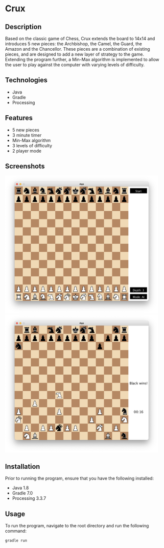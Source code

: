 # Crux

## Description

Based on the classic game of Chess, Crux extends the board to 14x14 and introduces 5 new pieces: the Archbishop, the Camel, the Guard, the Amazon and the Chancellor. These pieces are a combination of existing pieces, and are designed to add a new layer of strategy to the game. Extending the program further, a Min-Max algorithm is implemented to allow the user to play against the computer with varying levels of difficulty. 

## Technologies

- Java
- Gradle
- Processing

## Features

- 5 new pieces
- 3 minute timer
- Min-Max algorithm
- 3 levels of difficulty
- 2 player mode

## Screenshots

<img src="./screenshots/setup.png" width="500" height="449" alt="A 14x14 chess board with pieces setup for a game">
<img src="./screenshots/in-game.png" width="500" height="449" alt="A 14x14 chess board with several pieces moved after multiple turns">

## Installation

Prior to running the program, ensure that you have the following installed:

- Java 1.8
- Gradle 7.0
- Processing 3.3.7

## Usage

To run the program, navigate to the root directory and run the following command:

```bash
gradle run
```